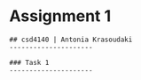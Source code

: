 # Assignment 1
~~~~~~~~~~~~~~~~~~~~~~~~
## csd4140 | Antonia Krasoudaki
---------------------

### Task 1 
---------------------
